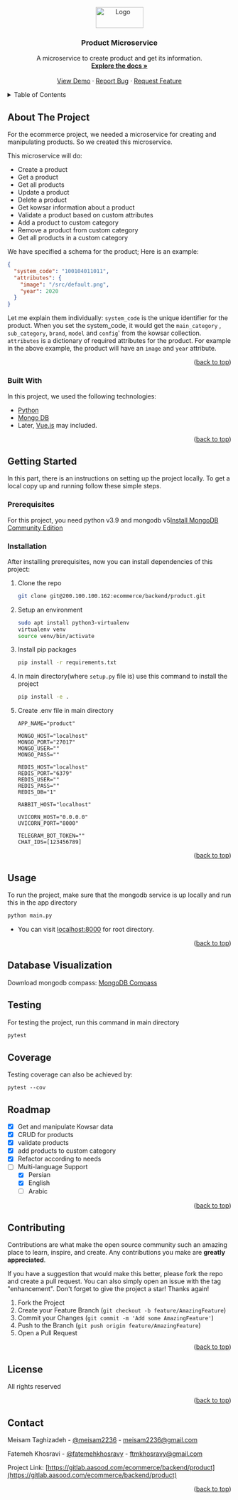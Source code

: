 <div id="top"></div>
<!--
*** Authord by MeisamT.
-->

<!-- Website LOGO -->
<br />
<div align="center">
  <a href="https://aasood.com">
    <img src="https://aasood.com/media/logo/stores/1/file.png" alt="Logo" width="107" height="47">
  </a>
 

<h3 align="center">Product Microservice</h3>

 
  <p align="center">
    A microservice to create product and get its information.
    <br />
    <a href="#"><strong>Explore the docs »</strong></a>
    <br />
    <br />
    <a href="https://devprod.aasood.com">View Demo</a>
    ·
    <a href="https://gitlab.aasood.com/ecommerce/backend/product/-/issues">Report Bug</a>
    ·
    <a href="https://gitlab.aasood.com/ecommerce/backend/product/-/issues">Request Feature</a>
  </p>
</div>



<!-- TABLE OF CONTENTS -->
<details>
  <summary>Table of Contents</summary>
  <ol>
    <li>
      <a href="#about-the-project">About The Project</a>
      <ul>
        <li><a href="#built-with">Built With</a></li>
      </ul>
    </li>
    <li>
      <a href="#getting-started">Getting Started</a>
      <ul>
        <li><a href="#prerequisites">Prerequisites</a></li>
        <li><a href="#installation">Installation</a></li>
      </ul>
    </li>
    <li><a href="#usage">Usage</a></li>
    <li><a href="#roadmap">Roadmap</a></li>
    <li><a href="#contributing">Contributing</a></li>
    <li><a href="#license">License</a></li>
    <li><a href="#contact">Contact</a></li>
  </ol>
</details>



<!-- ABOUT THE PROJECT -->

## About The Project

For the ecommerce project, we needed a microservice for creating and manipulating products. So we created this
microservice.

This microservice will do:

* Create a product
* Get a product
* Get all products
* Update a product
* Delete a product
* Get kowsar information about a product
* Validate a product based on custom attributes
* Add a product to custom category
* Remove a product from custom category
* Get all products in a custom category

We have specified a schema for the product; Here is an example:

```json
{
  "system_code": "100104011011",
  "attributes": {
    "image": "/src/default.png",
    "year": 2020
  }
}
```

Let me explain them individually:
`system_code` is the unique identifier for the product. When you set the system_code, it would get the `main_category`
, `sub_category`, `brand`, `model` and `config`' from the kowsar collection.
`attributes` is a dictionary of required attributes for the product. For example in the above example, the product will
have an `image` and `year` attribute.

<p align="right">(<a href="#top">back to top</a>)</p>

### Built With

In this project, we used the following technologies:

* [Python](https://www.python.org)
* [Mongo DB](https://www.mongodb.com)
* Later, [Vue.js](https://vuejs.org) may included.

<p align="right">(<a href="#top">back to top</a>)</p>



<!-- GETTING STARTED -->

## Getting Started

In this part, there is an instructions on setting up the project locally. To get a local copy up and running follow
these simple steps.

### Prerequisites

For this project, you need python v3.9 and mongodb
v5[Install MongoDB Community Edition](https://docs.mongodb.com/manual/administration/install-community/)

### Installation

After installing prerequisites, now you can install dependencies of this project:

1. Clone the repo
   ```sh
   git clone git@200.100.100.162:ecommerce/backend/product.git
   ```
2. Setup an environment
    ```sh
    sudo apt install python3-virtualenv
    virtualenv venv
    source venv/bin/activate
    ```
3. Install pip packages
   ```sh
   pip install -r requirements.txt
   ```
4. In main directory(where `setup.py` file is) use this command to install the project
   ```sh
   pip install -e .
   ```
5. Create .env file in main directory

    ```text
    APP_NAME="product"

    MONGO_HOST="localhost"
    MONGO_PORT="27017"
    MONGO_USER=""
    MONGO_PASS=""
    
    REDIS_HOST="localhost"
    REDIS_PORT="6379"
    REDIS_USER=""
    REDIS_PASS=""
    REDIS_DB="1"
    
    RABBIT_HOST="localhost"
    
    UVICORN_HOST="0.0.0.0"
    UVICORN_PORT="8000"
    
    TELEGRAM_BOT_TOKEN=""
    CHAT_IDS=[123456789]
    ```

<p align="right">(<a href="#top">back to top</a>)</p>



<!-- USAGE EXAMPLES -->

## Usage

To run the project, make sure that the mongodb service is up locally and run this in the app directory

```sh
python main.py
```

- You can visit [localhost:8000](http://localhost:8000) for root directory.

<p align="right">(<a href="#top">back to top</a>)</p>

## Database Visualization

Download mongodb compass:
[MongoDB Compass](https://www.mongodb.com/try/download/compass)

## Testing

For testing the project, run this command in main directory

```sh
pytest
```

## Coverage

Testing coverage can also be achieved by:

```shell
pytest --cov
```

<!-- ROADMAP -->

## Roadmap

- [x] Get and manipulate Kowsar data
- [x] CRUD for products
- [x] validate products
- [x] add products to custom category
- [x] Refactor according to needs
- [ ] Multi-language Support
    - [x] Persian
    - [x] English
    - [ ] Arabic

<p align="right">(<a href="#top">back to top</a>)</p>



<!-- CONTRIBUTING -->

## Contributing

Contributions are what make the open source community such an amazing place to learn, inspire, and create. Any
contributions you make are **greatly appreciated**.

If you have a suggestion that would make this better, please fork the repo and create a pull request. You can also
simply open an issue with the tag "enhancement". Don't forget to give the project a star! Thanks again!

1. Fork the Project
2. Create your Feature Branch (`git checkout -b feature/AmazingFeature`)
3. Commit your Changes (`git commit -m 'Add some AmazingFeature'`)
4. Push to the Branch (`git push origin feature/AmazingFeature`)
5. Open a Pull Request

<p align="right">(<a href="#top">back to top</a>)</p>



<!-- LICENSE -->

## License

All rights reserved

<p align="right">(<a href="#top">back to top</a>)</p>



<!-- CONTACT -->

## Contact

Meisam Taghizadeh - [@meisam2236](https://t.me/meisam2236) - meisam2236@gmail.com

Fatemeh Khosravi - [@fatemehkhosravy](https://t.me/fatemehkhosravy) - ftmkhosravy@gmail.com

Project
Link: [https://gitlab.aasood.com/ecommerce/backend/product](https://gitlab.aasood.com/ecommerce/backend/product)

<p align="right">(<a href="#top">back to top</a>)</p>
